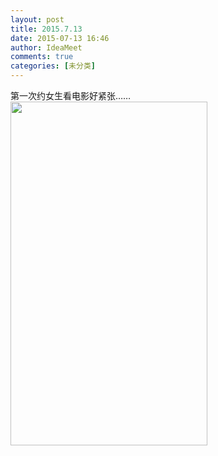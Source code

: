 ```yaml
---
layout: post
title: 2015.7.13
date: 2015-07-13 16:46
author: IdeaMeet
comments: true
categories: [未分类]
---
```

第一次约女生看电影好紧张……
<a href="http://riddlelike-wordpress.stor.sinaapp.com/uploads/2015/07/IMG_0722.png"><img src="http://riddlelike-wordpress.stor.sinaapp.com/uploads/2015/07/IMG_0722-576x1024.png" alt="" title="IMG_0722" width="315" height="550" class="aligncenter size-large wp-image-846" /></a>
